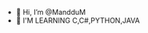 - 👋 Hi, I’m @MandduM
- 🌱 I'M LEARNING C,C#,PYTHON,JAVA 

<!---
MandduM/MandduM is a ✨ special ✨ repository because its `README.md` (this file) appears on your GitHub profile.
You can click the Preview link to take a look at your changes.
--->
